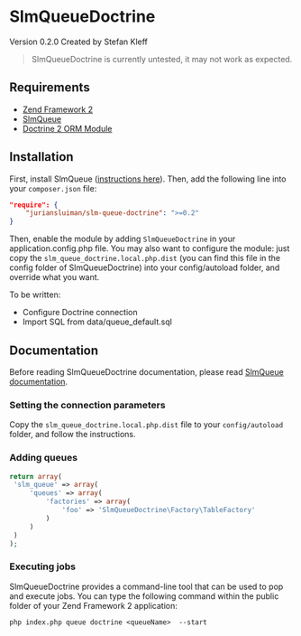SlmQueueDoctrine
================

Version 0.2.0 Created by Stefan Kleff

> SlmQueueDoctrine is currently untested, it may not work as expected.

Requirements
------------
* [Zend Framework 2](https://github.com/zendframework/zf2)
* [SlmQueue](https://github.com/juriansluiman/SlmQueue)
* [Doctrine 2 ORM Module](https://github.com/doctrine/DoctrineORMModule)


Installation
------------

First, install SlmQueue ([instructions here](https://github.com/juriansluiman/SlmQueue/blob/master/README.md)). Then,
add the following line into your `composer.json` file:

```json
"require": {
	"juriansluiman/slm-queue-doctrine": ">=0.2"
}
```

Then, enable the module by adding `SlmQueueDoctrine` in your application.config.php file. You may also want to
configure the module: just copy the `slm_queue_doctrine.local.php.dist` (you can find this file in the config
folder of SlmQueueDoctrine) into your config/autoload folder, and override what you want.

To be written:
* Configure Doctrine connection
* Import SQL from data/queue_default.sql


Documentation
-------------

Before reading SlmQueueDoctrine documentation, please read [SlmQueue documentation](https://github.com/juriansluiman/SlmQueue).

### Setting the connection parameters

Copy the `slm_queue_doctrine.local.php.dist` file to your `config/autoload` folder, and follow the instructions.

### Adding queues
```php
return array(
 'slm_queue' => array(
     'queues' => array(
         'factories' => array(
             'foo' => 'SlmQueueDoctrine\Factory\TableFactory'
         )
     )
 )
);
 ```

### Executing jobs

SlmQueueDoctrine provides a command-line tool that can be used to pop and execute jobs. You can type the following
command within the public folder of your Zend Framework 2 application:

`php index.php queue doctrine <queueName>  --start`
